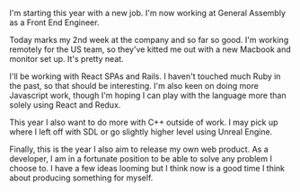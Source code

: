 I'm starting this year with a new job. I'm now working at General Assembly as a Front End Engineer.

Today marks my 2nd week at the company and so far so good. I'm working remotely for the US team, so they've kitted me out with a new Macbook and monitor set up. It's pretty neat.

I'll be working with React SPAs and Rails. I haven't touched much Ruby in the past, so that should be interesting. I'm also keen on doing more Javascript work, though I'm hoping I can play with the language more than solely using React and Redux.

This year I also want to do more with C++ outside of work. I may pick up where I left off with SDL or go slightly higher level using Unreal Engine.

Finally, this is the year I also aim to release my own web product. As a developer, I am in a fortunate position to be able to solve any problem I choose to. I have a few ideas looming but I think now is a good time I think about producing something for myself.
